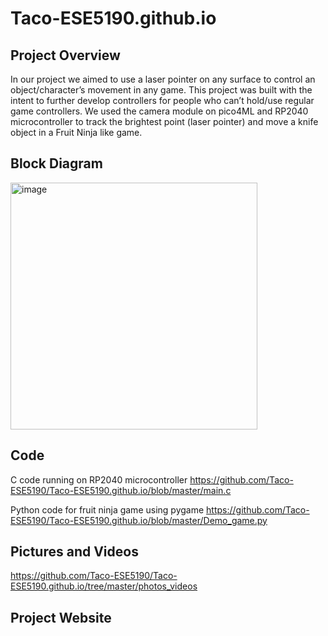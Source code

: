 # Taco-ESE5190.github.io

## Project Overview
In our project we aimed to use a laser pointer on any surface to control an object/character’s movement in any game.
This project was built with the intent to further develop controllers for people who can’t hold/use regular game controllers.
We used the camera module on pico4ML and RP2040 microcontroller to track the brightest point (laser pointer) and move a knife object in a Fruit Ninja like game. 

## Block Diagram
<img width="395" alt="image" src="https://user-images.githubusercontent.com/114189331/210110272-b534aba1-3e8a-4c9f-aaf9-f3040c4b843e.png">


## Code
C code running on RP2040 microcontroller
https://github.com/Taco-ESE5190/Taco-ESE5190.github.io/blob/master/main.c

Python code for fruit ninja game using pygame
https://github.com/Taco-ESE5190/Taco-ESE5190.github.io/blob/master/Demo_game.py

## Pictures and Videos
https://github.com/Taco-ESE5190/Taco-ESE5190.github.io/tree/master/photos_videos

## Project Website

